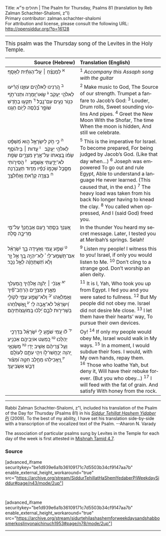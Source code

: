 <html>
<head></head>
<body>
Title: תהלים פ״א | The Psalm for Thursday, Psalms 81 (translation by Reb Zalman Schachter-Shalomi, z"l)<br />
Primary contributor: zalman.schachter-shalomi<br />
For attribution and license, please consult the following URL: <a href="http://opensiddur.org/?p=16128">http://opensiddur.org/?p=16128</a>
<p />
<hr />

<div class="english" lang="en" style="font-size: 1.2em;">
This psalm was the Thursday song of the Levites in the Holy Temple.
</div>

<table style="margin-left: auto;margin-right: auto;" class="draggable">
<thead><tr><th id="x" style="text-align: right;">Source (Hebrew)</th><th style="text-align: left;">Translation (English)</th></tr></thead>
<tbody>
<tr>
<td style="vertical-align:top;" width="46%">
<div class="liturgy" lang="he">
<sup>א</sup>&nbsp;<span class="instruction">לַמְנַצֵּ֬חַ ׀ עַֽל־הַגִּתִּ֬ית לְאָסָֽף׃</span>
</span></div>
</td>
 
<td style="vertical-align:top;" width="53%">
<div class="english" lang="en">
<sup>1</sup>&nbsp;<em>Accompany this Assaph song with the guitar</em>
</div></td>
</tr>


<tr>
<td style="vertical-align:top;" width="46%">
<div class="liturgy" lang="he">
<sup>ב</sup>&nbsp;הַ֭רְנִינוּ לֵאלֹהִ֣ים 
עוּזֵּ֑נוּ 
הָ֝רִ֗יעוּ לֵאלֹהֵ֥י יַעֲקֹֽב׃ 
<sup>ג</sup>&nbsp;שְֽׂאוּ־זִ֭מְרָה 
וּתְנוּ־תֹ֑ף 
כִּנּ֖וֹר נָעִ֣ים עִם־נָֽבֶל׃ 
<sup>ד</sup>&nbsp;תִּקְע֣וּ בַחֹ֣דֶשׁ 
שׁוֹפָ֑ר 
בַּ֝כֵּ֗סֶה 
לְי֣וֹם 
חַגֵּֽנוּ׃ 
</span></div>
</td>
 
<td style="vertical-align:top;" width="53%">
<div class="english" lang="en">
<sup>2</sup>&nbsp;Make music to God,
The Source of our strength.
Trumpet a fanfare to Jacob’s God:
<sup>3</sup>&nbsp;Louder, Drum rolls,
Sweet sounding violins 
And pipes.
<sup>4</sup>&nbsp;Greet the New Moon 
With the Shofar,
The time
When the moon is hidden,
And still we celebrate.
</div></td>
</tr>


<tr>
<td style="vertical-align:top;" width="46%">
<div class="liturgy" lang="he">
<sup>ה</sup>&nbsp;כִּ֤י חֹ֣ק לְיִשְׂרָאֵ֣ל 
ה֑וּא מִ֝שְׁפָּ֗ט 
לֵאלֹהֵ֥י יַעֲקֹֽב׃ 
&nbsp;
<sup>ו</sup>&nbsp;עֵ֤דוּת ׀ בִּֽיה֘וֹסֵ֤ף שָׂמ֗וֹ 
בְּ֭צֵאתוֹ עַל־אֶ֣רֶץ מִצְרָ֑יִם 
שְׂפַ֖ת 
לֹא־יָדַ֣עְתִּי אֶשְׁמָֽע׃ 
&nbsp;
<sup>ז</sup>&nbsp;הֲסִיר֣וֹתִי 
מִסֵּ֣בֶל שִׁכְמ֑וֹ 
כַּ֝פָּ֗יו מִדּ֥וּד 
תַּעֲבֹֽרְנָה׃ 
<sup>ח</sup>&nbsp;בַּצָּרָ֥ה קָרָ֗אתָ 
וָאֲחַ֫לְּצֶ֥ךָּ 
</span></div>
</td>
 
<td style="vertical-align:top;" width="53%">
<div class="english" lang="en">
<sup>5</sup>&nbsp;This is the imperative for Israel.
To become prepared,
For being judged by Jacob’s God.
(Like that day when…) 
<sup>6</sup>&nbsp;Joseph was empowered
To go out and rule Egypt, 
Able to understand a language 
He never learned.
(This caused that, in the end.)
<sup>7</sup>&nbsp;The heavy load 
was taken from his back
No longer 
having to knead the clay.
<sup>8</sup>&nbsp;You called when oppressed,
And I (said God) freed you.
</div></td>
</tr>


<tr>
<td style="vertical-align:top;" width="46%">
<div class="liturgy" lang="he">
אֶ֭עֶנְךָ 
בְּסֵ֣תֶר רַ֑עַם 
אֶבְחָֽנְךָ֨ 
עַל־מֵ֖י מְרִיבָ֣ה 
סֶֽלָה׃ 
</span></div>
</td>
 
<td style="vertical-align:top;" width="53%">
<div class="english" lang="en">
In the thunder 
You heard my secret message.
Later, I tested you 
at Meribah’s springs. 
Selah!
</div></td>
</tr>


<tr>
<td style="vertical-align:top;" width="46%">
<div class="liturgy" lang="he">
<sup>ט</sup>&nbsp;שְׁמַ֣ע עַ֭מִּי 
וְאָעִ֣ידָה בָּ֑ךְ 
יִ֝שְׂרָאֵ֗ל 
אִם־תִּֽשְׁמַֽע־לִֽי׃ 
<sup>י</sup>&nbsp;לֹֽא־יִהְיֶ֣ה בְ֭ךָ אֵ֣ל זָ֑ר 
וְלֹ֥א תִ֝שְׁתַּחֲוֶ֗ה לְאֵ֣ל נֵכָֽר׃ 
</span></div>
</td>
 
<td style="vertical-align:top;" width="53%">
<div class="english" lang="en">
<sup>9</sup>&nbsp;Listen my people!
I witness this to you!
Israel, if only 
you would listen to Me.
<sup>10</sup>&nbsp;Don’t  cling to a strange god.
Don’t worship an alien deity.
</div></td>
</tr>


<tr>
<td style="vertical-align:top;" width="46%">
<div class="liturgy" lang="he">
<sup>יא</sup>&nbsp;אָנֹכִ֨י ׀ יְה֘וָ֤ה אֱלֹהֶ֗יךָ 
הַֽ֭מַּעַלְךָ מֵאֶ֣רֶץ מִצְרָ֑יִם 
הַרְחֶב־פִּ֝֗יךָ 
וַאֲמַלְאֵֽהוּ׃ 
<sup>יב</sup>&nbsp;וְלֹא־שָׁמַ֣ע עַמִּ֣י לְקוֹלִ֑י 
וְ֝יִשְׂרָאֵ֗ל לֹא־אָ֥בָה לִֽי׃ 
<sup>יג</sup>&nbsp;וָֽ֭אֲשַׁלְּחֵהוּ בִּשְׁרִיר֣וּת לִבָּ֑ם 
יֵ֝לְכ֗וּ בְּֽמוֹעֲצוֹתֵיהֶֽם׃ 
</span></div>
</td>
 
<td style="vertical-align:top;" width="53%">
<div class="english" lang="en">
<sup>11</sup>&nbsp;It is I,  Yah, 
Who took you up from Egypt.
I fed you 
and you were sated to fullness.
<sup>12</sup>&nbsp;But My people did not obey me.
Israel did not desire Me close.
<sup>13</sup>&nbsp;I let them have their hearts’ way,
To pursue their own devices.
</div></td>
</tr>


<tr>
<td style="vertical-align:top;" width="46%">
<div class="liturgy" lang="he">
&nbsp;
<sup>יד</sup>&nbsp;ל֗וּ עַ֭מִּי שֹׁמֵ֣עַֽ לִ֑י 
יִ֝שְׂרָאֵ֗ל בִּדְרָכַ֥י יְהַלֵּֽכוּ׃ 
<sup>טו</sup>&nbsp;כִּ֭מְעַט 
אוֹיְבֵיהֶ֣ם אַכְנִ֑יעַ 
וְעַ֥ל צָ֝רֵיהֶ֗ם 
אָשִׁ֥יב יָדִֽי׃ 
<sup>טז</sup>&nbsp;מְשַׂנְאֵ֣י יְ֭הוָה יְכַֽחֲשׁוּ־ל֑וֹ 
וִיהִ֖י עִתָּ֣ם לְעוֹלָֽם׃ 
&nbsp;
<sup>יז</sup>&nbsp;וַֽ֭יַּאֲכִילֵהוּ מֵחֵ֣לֶב חִטָּ֑ה 
וּ֝מִצּ֗וּר 
דְּבַ֣שׁ אַשְׂבִּיעֶֽךָ׃
</span></div>
</td>
 
<td style="vertical-align:top;" width="53%">
<div class="english" lang="en">
Oy!
<sup>14</sup>&nbsp;If only my people would obey Me,
Israel would walk in My ways.
<sup>15</sup>&nbsp;In a moment,
I would subdue their foes.
I would, with My own hands,
repay them.
<sup>16</sup>&nbsp;Those who loathe Yah, but deny it,
Will have their rebuke forever.
(But you who obey…)
<sup>17</sup>&nbsp;I will feed with the fat of grain.
And satisfy
With honey from the rock.
</div></td>
 </tr>
</tbody></table>

<hr />

Rabbi Zalman Schachter-Shalomi, z"l, included his translation of the Psalm of the Day for Thursday (Psalms 81) in his <em><a href="https://opensiddur.org/siddurim/ha-ari/neo-hasidut/reb-zalmans-open-siddur-tehillat-hashem/">Siddur Tehillat Hashem Yidaber Pi</a></em> (2009). To the best of my ability, I have set his translation side-by-side with a transcription of the vocalized text of the Psalm. --Aharon N. Varady

The association of particular psalms sung by Levites in the Temple for each day of the week is first attested in <a href="https://www.sefaria.org/Mishnah_Tamid.7.4?lang=bi">Mishnah Tamid 4.7</a>.

<h3>Source</h3>

[advanced_iframe securitykey="be1d939e6a1b36109171c7d5503b34cf9147aa7b" enable_external_height_workaround="true" src="https://archive.org/stream/SiddurTehillatHaShemYedaberPiWeekdaySiddur#page/n43/mode/2up"]

&nbsp;

[advanced_iframe securitykey="be1d939e6a1b36109171c7d5503b34cf9147aa7b" enable_external_height_workaround="true" src="https://archive.org/stream/sidurtehilashashemforweekdaysandshabbosmerkoslinyonaichinuch1953#page/n78/mode/2up"]

<hr />

&nbsp;
</body>
</html>